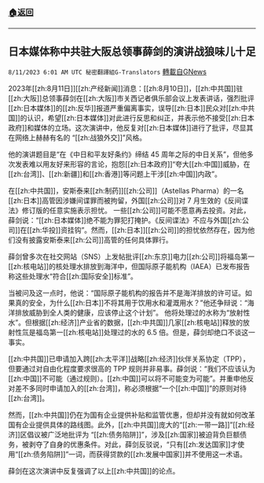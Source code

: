 ###  [:house:返回](README.md)
---


## 日本媒体称中共驻大阪总领事薛剑的演讲战狼味儿十足
`8/11/2023 6:01 AM UTC 秘密翻譯組G-Translators` [轉載自GNews](https://gnews.org/articles/1544640)

2023年[[zh:8月11日]][[zh:产经新闻]]消息：[[zh:8月10日]]，[[zh:中共国]]驻[[zh:大阪]]总领事薛剑在[[zh:大阪]]市关西记者俱乐部会议上发表讲话，强烈批评[[zh:日本媒体]]的[[zh:反华]]报道严重偏离事实，误导[[zh:日本]]民众对[[zh:中共国]]的认识，希望[[zh:日本媒体]]对此进行反思和纠正，并表示他不接受[[zh:日本政府]]和媒体的立场。这次演讲中，他反复对[[zh:日本媒体]]进行了批评，尽显其在网络上赫赫有名的 “[[zh:战狼外交]]”风格。

他的演讲题目是“在《中日和平友好条约》缔结 45 周年之际的中日关系”，但他多次发表难以用友好来形容的言论，抱怨[[zh:日本政府]]“夸大[[zh:中国]]威胁，在[[zh:台湾]]、[[zh:新疆]]和[[zh:香港]]等问题上干涉[[zh:中国]]内政”。

在[[zh:中共国]]，安斯泰来[[zh:制药]][[zh:公司]]（Astellas Pharma）的一名[[zh:日本]]高管因涉嫌间谍罪而被拘留，外国[[zh:公司]]对 7 月生效的《反间谍法》修订版的任意实施表示担忧。 一些[[zh:公司]]可能不愿意再去投资。对此，薛剑说：“[[zh:日本媒体]]绝不能为罪犯打掩护。《反间谍法》不应与外国[[zh:公司]]在[[zh:华投]]资挂钩”。然而，[[zh:日本]][[zh:公司]]的担忧依然存在，因为他们没有披露安斯泰来[[zh:公司]]高管的任何具体罪行。

薛剑曾多次在社交网站（SNS）上发帖批评[[zh:东京]]电力[[zh:公司]]将福岛第一[[zh:核电站]]的核处理水排放到海洋中，但国际原子能机构（IAEA）已发布报告称这些处理水“符合[[zh:国际安全]]标准”。

当被问及这一点时，他说：“国际原子能机构的报告并不是海洋排放的许可证。如果真的安全，为什么[[zh:日本]]不将其用于饮用水和灌溉用水？”他还争辩说：“海洋排放威胁到全人类的健康，应该停止这个计划”。 他将处理过的水称为“放射性水”。但根据[[zh:经济]]产业省的数据，[[zh:中共国]]几家[[zh:核电站]]释放的放射性氚是福岛第一[[zh:核电站]]处理过的水的 6.5 倍。但是，薛剑却绝口不谈这一事实。

[[zh:中共国]]已申请加入跨[[zh:太平洋]]战略[[zh:经济]]伙伴关系协定（TPP），但要通过对自由化程度要求很高的 TPP 规则并非易事。薛剑说：“我们不应该认为[[zh:中国]]不可能（通过规则）。[[zh:中国]]可以将不可能变为可能”。并重申他反对差不多同时申请加入的[[zh:台湾]]，称必须根据“一个[[zh:中国]]”的原则对待[[zh:台湾]]。

然而，[[zh:中共国]]仍在为国有企业提供补贴和监管优惠，但却并没有就如何改革国有企业提供具体的路线图。此外，[[zh:中共国]]庞大的“[[zh:一带一路]]”[[zh:经济]]区倡议被广泛地批评为 “[[zh:债务陷阱]]”，涉及[[zh:国家]]被迫背负巨额债务，被剥夺了自身的优惠条件。对此，薛剑反驳说，“只有[[zh:发达国家]]才使用“[[zh:债务陷阱]]”一词，而获得贷款的[[zh:发展中国家]]并不使用这一术语。

薛剑在这次演讲中反复强调了以上[[zh:中共国]]的论点。

